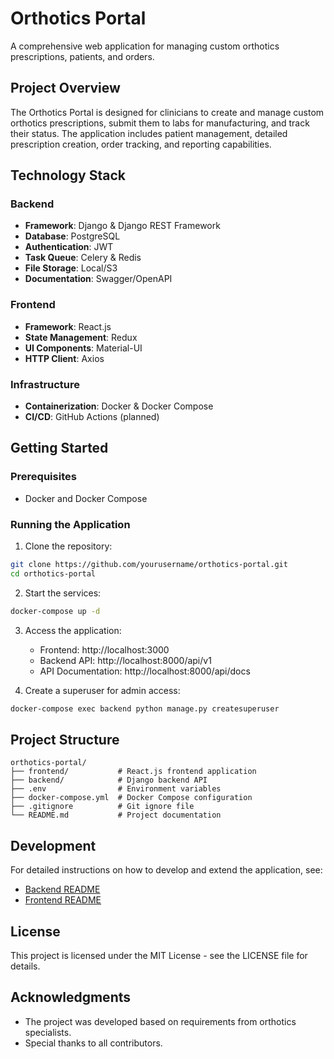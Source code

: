 # Orthotics Portal

A comprehensive web application for managing custom orthotics prescriptions, patients, and orders.

## Project Overview

The Orthotics Portal is designed for clinicians to create and manage custom orthotics prescriptions, submit them to labs for manufacturing, and track their status. The application includes patient management, detailed prescription creation, order tracking, and reporting capabilities.

## Technology Stack

### Backend

- **Framework**: Django & Django REST Framework
- **Database**: PostgreSQL
- **Authentication**: JWT
- **Task Queue**: Celery & Redis
- **File Storage**: Local/S3
- **Documentation**: Swagger/OpenAPI

### Frontend

- **Framework**: React.js
- **State Management**: Redux
- **UI Components**: Material-UI
- **HTTP Client**: Axios

### Infrastructure

- **Containerization**: Docker & Docker Compose
- **CI/CD**: GitHub Actions (planned)

## Getting Started

### Prerequisites

- Docker and Docker Compose

### Running the Application

1. Clone the repository:

```bash
git clone https://github.com/yourusername/orthotics-portal.git
cd orthotics-portal
```

2. Start the services:

```bash
docker-compose up -d
```

3. Access the application:

   - Frontend: http://localhost:3000
   - Backend API: http://localhost:8000/api/v1
   - API Documentation: http://localhost:8000/api/docs

4. Create a superuser for admin access:

```bash
docker-compose exec backend python manage.py createsuperuser
```

## Project Structure

```
orthotics-portal/
├── frontend/           # React.js frontend application
├── backend/            # Django backend API
├── .env                # Environment variables
├── docker-compose.yml  # Docker Compose configuration
├── .gitignore          # Git ignore file
└── README.md           # Project documentation
```

## Development

For detailed instructions on how to develop and extend the application, see:

- [Backend README](./backend/README.md)
- [Frontend README](./frontend/README.md)

## License

This project is licensed under the MIT License - see the LICENSE file for details.

## Acknowledgments

- The project was developed based on requirements from orthotics specialists.
- Special thanks to all contributors.

